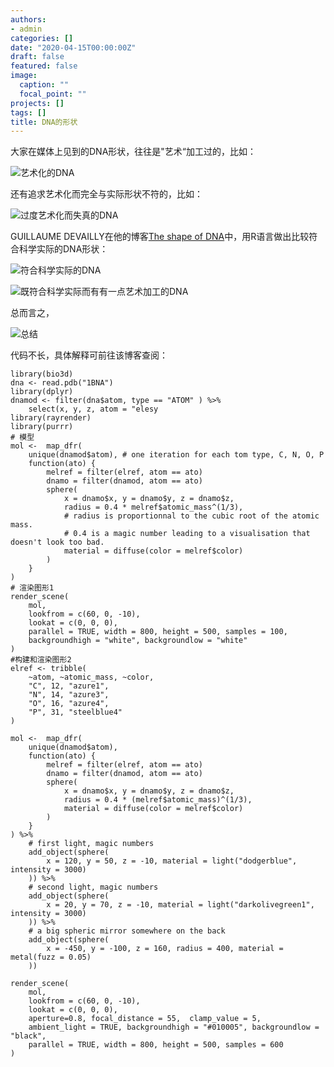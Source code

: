 ```yaml
---
authors:
- admin
categories: []
date: "2020-04-15T00:00:00Z"
draft: false
featured: false
image:
  caption: ""
  focal_point: ""
projects: []
tags: []
title: DNA的形状
---
```


大家在媒体上见到的DNA形状，往往是"艺术“加工过的，比如：

![艺术化的DNA](./bad_dna_ladder.png)

还有追求艺术化而完全与实际形状不符的，比如：

![过度艺术化而失真的DNA](./bad_dna_pearl.png)


GUILLAUME DEVAILLY在他的博客[The shape of DNA](https://gdevailly.netlify.com/post/the-shape-of-dna/)中，用R语言做出比较符合科学实际的DNA形状：

![符合科学实际的DNA](./scientific-1.png)


![既符合科学实际而有有一点艺术加工的DNA](./artistic-1.png)

总而言之，

![总结](./graphical_abstract.png)

代码不长，具体解释可前往该博客查阅：

```{r}
library(bio3d)
dna <- read.pdb("1BNA")
library(dplyr)
dnamod <- filter(dna$atom, type == "ATOM" ) %>%
    select(x, y, z, atom = "elesy
library(rayrender)
library(purrr)
# 模型
mol <-  map_dfr(
    unique(dnamod$atom), # one iteration for each tom type, C, N, O, P
    function(ato) {
        melref = filter(elref, atom == ato)
        dnamo = filter(dnamod, atom == ato)
        sphere(
            x = dnamo$x, y = dnamo$y, z = dnamo$z,
            radius = 0.4 * melref$atomic_mass^(1/3),
            # radius is proportionnal to the cubic root of the atomic mass. 
            # 0.4 is a magic number leading to a visualisation that doesn't look too bad.
            material = diffuse(color = melref$color)
        )
    }
)
# 渲染图形1
render_scene(
    mol,
    lookfrom = c(60, 0, -10),
    lookat = c(0, 0, 0),
    parallel = TRUE, width = 800, height = 500, samples = 100,
    backgroundhigh = "white", backgroundlow = "white"
)
#构建和渲染图形2
elref <- tribble(
    ~atom, ~atomic_mass, ~color,
    "C", 12, "azure1",
    "N", 14, "azure3",
    "O", 16, "azure4",
    "P", 31, "steelblue4"
)

mol <-  map_dfr(
    unique(dnamod$atom),
    function(ato) {
        melref = filter(elref, atom == ato)
        dnamo = filter(dnamod, atom == ato)
        sphere(
            x = dnamo$x, y = dnamo$y, z = dnamo$z,
            radius = 0.4 * (melref$atomic_mass)^(1/3),
            material = diffuse(color = melref$color)
        )
    }
) %>% 
    # first light, magic numbers
    add_object(sphere(
        x = 120, y = 50, z = -10, material = light("dodgerblue", intensity = 3000) 
    )) %>%
    # second light, magic numbers
    add_object(sphere(
        x = 20, y = 70, z = -10, material = light("darkolivegreen1", intensity = 3000) 
    )) %>%
    # a big spheric mirror somewhere on the back
    add_object(sphere(
        x = -450, y = -100, z = 160, radius = 400, material = metal(fuzz = 0.05) 
    ))

render_scene(
    mol,
    lookfrom = c(60, 0, -10),
    lookat = c(0, 0, 0),
    aperture=0.8, focal_distance = 55,  clamp_value = 5,
    ambient_light = TRUE, backgroundhigh = "#010005", backgroundlow = "black",
    parallel = TRUE, width = 800, height = 500, samples = 600
)

```

